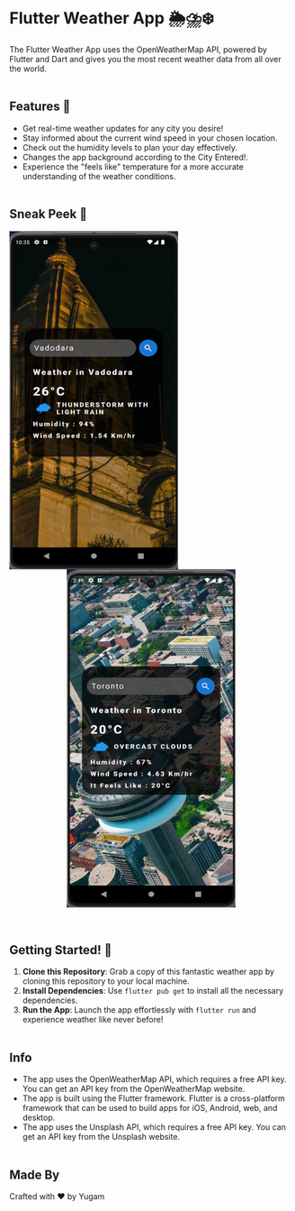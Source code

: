 # Flutter Weather App 🌦️⛈️❄️

The Flutter Weather App uses the OpenWeatherMap API, powered by Flutter and Dart and gives you the most recent weather data from all over the world.<br><br>

## Features 🚀

* Get real-time weather updates for any city you desire!
* Stay informed about the current wind speed in your chosen location.
* Check out the humidity levels to plan your day effectively.
* Changes the app background according to the City Entered!.
* Experience the "feels like" temperature for a more accurate understanding of the weather conditions.<br><br>

## Sneak Peek 📸
<p align = "center">
<img src="https://github.com/YugamPatel/FlutterWeatherApp/blob/main/flutterWeatherAppV1.png" width="300" height="600" align="left"></img> 
<img src="https://github.com/YugamPatel/FlutterWeatherApp/blob/main/flutterWeatherAppV2.png" width="300" height="600"></img>
</p><br>

## Getting Started! 🚀

1. **Clone this Repository**: Grab a copy of this fantastic weather app by cloning this repository to your local machine.
2. **Install Dependencies**: Use `flutter pub get` to install all the necessary dependencies.
3. **Run the App**: Launch the app effortlessly with `flutter run` and experience weather like never before!<br><br>


## Info

* The app uses the OpenWeatherMap API, which requires a free API key. You can get an API key from the OpenWeatherMap website.
* The app is built using the Flutter framework. Flutter is a cross-platform framework that can be used to build apps for iOS, Android, web, and desktop.
* The app uses the Unsplash API, which requires a free API key. You can get an API key from the Unsplash website.<br><br>

## Made By
Crafted with ❤️ by Yugam
